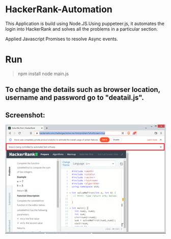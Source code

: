 # HackerRank-Automation
This Application is build using Node.JS.Using puppeteer.js, it automates the login into HackerRank and solves all the problems in a particular section.

Applied Javascript Promises to resolve Async events.

# Run
> npm install
> node main.js
## To change the details such as browser location, username and password go to "deatail.js".
## Screenshot:

![Screenshot1](ss1.png)